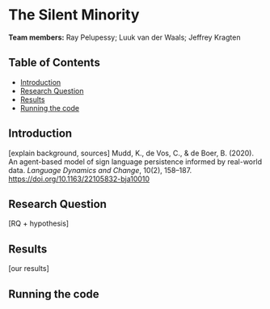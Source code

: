 # The Silent Minority
<b>Team members:</b> Ray Pelupessy; Luuk van der Waals; Jeffrey Kragten<br>

## Table of Contents
* [Introduction](#introduction)
* [Research Question](#research-question)
* [Results](#results)
* [Running the code](#running-the-code)

## Introduction
[explain background, sources]
Mudd, K., de Vos, C., & de Boer, B. (2020). An agent-based model of sign language persistence informed by real-world data.
<i>Language Dynamics and Change</i>, 10(2), 158–187. https://doi.org/10.1163/22105832-bja10010 </br>

## Research Question
[RQ + hypothesis]

## Results
[our results]

## Running the code